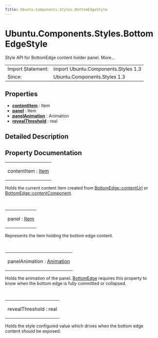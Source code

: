 ```yaml
---
Title: Ubuntu.Components.Styles.BottomEdgeStyle
---
```


# Ubuntu.Components.Styles.BottomEdgeStyle

<span class="subtitle"></span>
<!-- $$$BottomEdgeStyle-brief -->
<p>Style API for BottomEdge content holder panel. More...</p>
<!-- @@@BottomEdgeStyle -->
<table class="alignedsummary">
<tr><td class="memItemLeft rightAlign topAlign"> Import Statement:</td><td class="memItemRight bottomAlign"> import Ubuntu.Components.Styles 1.3</td></tr><tr><td class="memItemLeft rightAlign topAlign"> Since:</td><td class="memItemRight bottomAlign">  Ubuntu.Components.Styles 1.3</td></tr></table><ul>
</ul>
<h2 id="properties">Properties</h2>
<ul>
<li class="fn"><b><b><a href="#contentItem-prop">contentItem</a></b></b> : Item</li>
<li class="fn"><b><b><a href="#panel-prop">panel</a></b></b> : Item</li>
<li class="fn"><b><b><a href="#panelAnimation-prop">panelAnimation</a></b></b> : Animation</li>
<li class="fn"><b><b><a href="#revealThreshold-prop">revealThreshold</a></b></b> : real</li>
</ul>
<!-- $$$BottomEdgeStyle-description -->
<h2 id="details">Detailed Description</h2>
</p>
<!-- @@@BottomEdgeStyle -->
<h2>Property Documentation</h2>
<!-- $$$contentItem -->
<table class="qmlname"><tr valign="top" id="contentItem-prop"><td class="tblQmlPropNode"><p><span class="name">contentItem</span> : <span class="type"><a href="../sdk-14.10/QtQuick.Item.md">Item</a></span></p></td></tr></table><p>Holds the current content item created from <a href="Ubuntu.Components.BottomEdge.md#contentUrl-prop">BottomEdge::contentUrl</a> or <a href="Ubuntu.Components.BottomEdge.md#contentComponent-prop">BottomEdge::contentComponent</a>.</p>
<!-- @@@contentItem -->
<br/>
<!-- $$$panel -->
<table class="qmlname"><tr valign="top" id="panel-prop"><td class="tblQmlPropNode"><p><span class="name">panel</span> : <span class="type"><a href="../sdk-14.10/QtQuick.Item.md">Item</a></span></p></td></tr></table><p>Represents the item holding the bottom edge content.</p>
<!-- @@@panel -->
<br/>
<!-- $$$panelAnimation -->
<table class="qmlname"><tr valign="top" id="panelAnimation-prop"><td class="tblQmlPropNode"><p><span class="name">panelAnimation</span> : <span class="type"><a href="../sdk-14.10/QtQuick.Animation.md">Animation</a></span></p></td></tr></table><p>Holds the animation of the panel. <a href="Ubuntu.Components.BottomEdge.md">BottomEdge</a> requires this property to know when the bottom edge is fully committed or collapsed.</p>
<!-- @@@panelAnimation -->
<br/>
<!-- $$$revealThreshold -->
<table class="qmlname"><tr valign="top" id="revealThreshold-prop"><td class="tblQmlPropNode"><p><span class="name">revealThreshold</span> : <span class="type">real</span></p></td></tr></table><p>Holds the style configured value which drives when the bottom edge content should be exposed.</p>
<!-- @@@revealThreshold -->
<br/>
